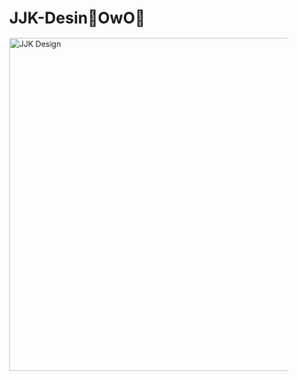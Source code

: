 # JJK-Desin🎨OwO👾

<img src="https://github.com/meawbat/JJK-Desin/raw/main/JJK%20DESIN.png" alt="JJK Design" width="600">
